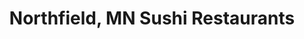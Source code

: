 ---
layout: city
title: Northfield, MN Sushi Restaurants
permalink: /minnesota/northfield/
stateAbbr: MN
stateName: Minnesota
cityName: Northfield

---